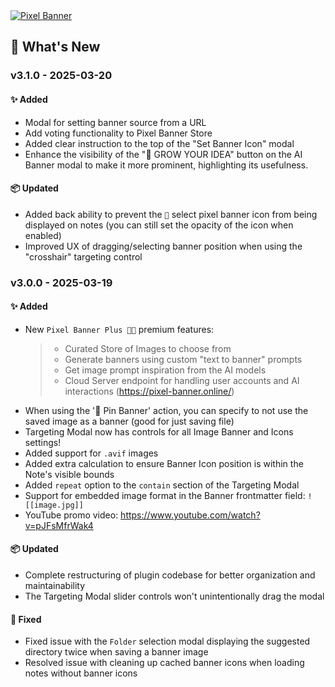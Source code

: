 <a href="https://www.youtube.com/watch?v=pJFsMfrWak4">
  <img src="https://pixel-banner.online/img/pixel-banner-logo-v3.jpg" alt="Pixel Banner" style="max-width: 400px;">
</a>

## 🎉 What's New

### v3.1.0 - 2025-03-20
#### ✨ Added
- Modal for setting banner source from a URL
- Add voting functionality to Pixel Banner Store
- Added clear instruction to the top of the "Set Banner Icon" modal
- Enhance the visibility of the "🌱 GROW YOUR IDEA" button on the AI Banner modal to make it more prominent, highlighting its usefulness.

#### 📦 Updated
- Added back ability to prevent the `🚩` select pixel banner icon from being displayed on notes (you can still set the opacity of the icon when enabled)
- Improved UX of dragging/selecting banner position when using the "crosshair" targeting control

### v3.0.0 - 2025-03-19
#### ✨ Added
- New `Pixel Banner Plus 🚩➕` premium features:
  > - Curated Store of Images to choose from
  > - Generate banners using custom "text to banner" prompts
  > - Get image prompt inspiration from the AI models
  > - Cloud Server endpoint for handling user accounts and AI interactions (https://pixel-banner.online/)
- When using the '📌 Pin Banner' action, you can specify to not use the saved image as a banner (good for just saving file)
- Targeting Modal now has controls for all Image Banner and Icons settings!
- Added support for `.avif` images
- Added extra calculation to ensure Banner Icon position is within the Note's visible bounds
- Added `repeat` option to the `contain` section of the Targeting Modal
- Support for embedded image format in the Banner frontmatter field: `![[image.jpg]]`
- YouTube promo video: https://www.youtube.com/watch?v=pJFsMfrWak4

#### 📦 Updated
- Complete restructuring of plugin codebase for better organization and maintainability
- The Targeting Modal slider controls won't unintentionally drag the modal

#### 🐛 Fixed
- Fixed issue with the `Folder` selection modal displaying the suggested directory twice when saving a banner image
- Resolved issue with cleaning up cached banner icons when loading notes without banner icons